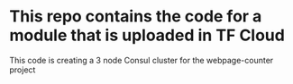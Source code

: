 # This repo contains the code for a module that is uploaded in TF Cloud

This code is creating a 3 node Consul cluster for the webpage-counter project
